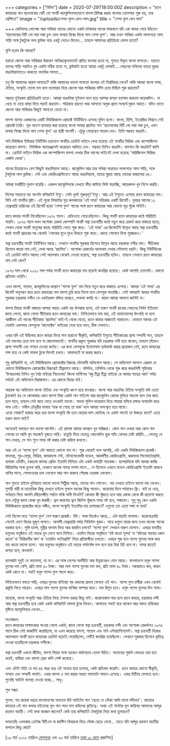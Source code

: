 +++
categories = ["বিবিধ"]
date = 2020-07-29T18:00:00Z
description = "রতন কাহারের গান বড়লোকের বেটি লো গানটি জ্যাকুলিনসহযোগে বাদশা রিমিক্স করায় বাংলায় তোলপাড় শুরু হয়, তার প্রেক্ষিতে"
image = "/uploads/গেন্দা-ফুল-কেন-লাল.jpg"
title = "গেন্দা ফুল কেন লাল"

+++
জেনিফার লোপেজ আর শাকিরা তাদের কোনো একটা চটকদার গানের মাঝখানে যদি এক ঝলক গেয়ে উঠতেন ‘বড়লোকের বিটি লো লম্বা লম্বা চুল এমন মাথায় বিন্ধ্যে দিবো লাল গেন্দা ফুল’। আর তখন শাকিরা একটা লালপেড়ে সাদা শাড়ি সঙ্গে টুকটুকে লাল ব্লাউজ পরে একটু নেচেও দিতেন... তাহলে আমাদের প্রতিক্রিয়া কেমন হতো?  
  
খুশি হতাম কি আমরা?  
  
হয়তো জেলো আর শাকিরার উচ্চারণ অনিচ্ছাকৃতভাবেই প্রমিত বাংলার হতো না, শুনতে বিকৃত বাংলা লাগতো। হয়তো তাদের শাড়ি পরাটাও খুব একটা সঠিক হতো না, ব্লাউজটা হতো আরো একটু লোকাট... পেছনের সখিদের নাচের মুদ্রার বাঙালিয়ানাতেও থাকতো নানাবিধ সমস্যা...  
  
তবু কি আমাদের খারাপ লাগতো? নাকি আমাদের ভালো লাগতো বাংলার এই বিশ্ববিহার দেখে? নাকি আমরা বাংলা ভাষা, ঐতিহ্য, সংস্কৃতি গেলো তল বলে তলোয়ার নিয়ে জেলো আর শাকিরার ফাঁসি চেয়ে মিছিল শুরু করতাম?  
  
সম্ভবত দুইরকম প্রতিক্রিয়াই হতো। আমরা বাঙালিরা দুইদলে ভাগ হয়ে পরষ্পর ঝগড়া ফ্যাসাদ করতাম কয়েকদিন। না খেয়ে না নেয়ে কাছা দিয়ে লড়াই করতাম। পত্রিকায় হয়তো খবর আসতো অমুক গ্রামে সংঘর্ষে দুজন আহত। যদিও তাতে জেলো আর শাকিরার কিছুই আসতো যেতো না।  
  
বাদশা নামের একজনের একটি মিউজিক্যাল প্রোডাক্ট ইউটিউবে এসেছে দুদিন হলো। বাংলা, হিন্দি, ইংরেজির মিশ্রনে সেই প্রোডাক্ট তৈরি। মূল অংশে ব্যাবহার করা হয়েছে বাংলা ভাষার প্রচলিত গান ‘বড়লোকের বিটি লো লম্বা লম্বা চুল, এমন মাথায় বিন্ধ্যে দিবো লাল গেন্দা ফুল’ এর স্থায়ী অংশটি। এটুকু গেয়েছেন পায়েল দেব। তিনি সম্ভবত বাঙালি।  
  
সনি মিউজিক ইন্ডিয়ার ইউটিউব চ্যানেলে গানটির ক্রেডিট লাইনে লেখা হয়েছে এই গানটির লিরিক এবং কম্পোজিশন করেছেন বাদশা। মিউজিক অ্যারেঞ্জমেন্ট করেছেন আদিত্য দেব। সম্ভবত তিনিও বাঙালি। বাদশাও কি বাঙালি? জানি না। ক্রেডিট লাইনে লিরিক এন্ড কম্পোজিশন বাদশা লেখার ঠিক আগের লাইনেই লেখা হয়েছে ‘অরিজিনাল লিরিক: বেঙ্গলি ফোক’।  
  
গানের চিত্রায়নেও বেশ কিছুটা বাঙালিয়ানা আছে। জ্যাকুলিন আর তার সখিরা পরেছেন লালপেড়ে সাদা শাড়ি, সঙ্গে টুকটুকে লাল ব্লাউজ। সেট এবং কোরিওগ্রাফিতেও আছে বাঙালিয়ানা, নাচের মুদ্রায় আছে দোতরা বাজানোর ঢঙ।  
  
আমরা যথারীতি দুভাগ হয়েছি। একদল জ্যাকুলিনকে দেখতে ভীড় জমিয়ে ভিউ বাড়াচ্ছি, আরেকদল খুব নিন্দে করছি।  
  
নিন্দের সবচেয়ে বড় অংশটা কপিরাইট ইস্যু। সেটা খুবই গুরুত্বপূর্ণ ইস্যু। আর এই ইস্যুতে এসেছে রতন কাহারের নাম। যিনি এই গানটির স্রষ্টা। এই পুরো বিষয়টার সূত্র কলকাতার ’এই সময়’ পত্রিকার একটি রিপোর্ট। দুবছর আগের ১২ ফেব্রুয়ারি তারিখের এই রিপোর্ট ছাড়া ‘গেন্দা ফুল’ গানের সঙ্গে রতন কাহারের আর কোনো সূত্র খুঁজে পাইনি।  
  
রতন কাহার গানটি লিখেছিলেন ১৯৭২ সালে। রেডিওতে গেয়েওছিলেন। কিন্তু গানটি রতন কাহারের কণ্ঠে পরিচিতি পায়নি। ১৯৭৬ সালে যখন অশোকা রেকর্ড কোম্পানি গানটি স্বপ্না চক্রবর্তীর কণ্ঠে নতুন করে রেকর্ড করে বাজারে ছাড়ে, সেখান থেকে গানটি মানুষের কাছে পরিচিতি পেতে শুরু করে। ’এই সময়’ এর রিপোর্টেই উল্লেখ আছে স্বপ্না চক্রবর্তীর কণ্ঠে গানটি প্রচারের পর থেকেই ‘লোকের মুখে মুখে ফিরতে শুরু করে। জেতে গোল্ডেন ডিস্ক পুরষ্কারও।’  
  
স্বপ্না চক্রবর্তীর গানটি ইউটিউবে আছে। সেখানে গানটির সুরকার হিসেবে উল্লেখ আছে চন্দ্রকান্ত নন্দীর নাম। গীতিকার হিসেবে কারো নাম নেই, লেখা আছে ‘প্রচলিত’। অশোকা রেকর্ডের অ্যালবাম দেখার সৌভাগ্য হয়নি। কিন্তু ইউটিউবের এই ক্রেডিট লাইন সম্ভবত সেই অ্যালবাম থেকেই নেওয়া হয়েছে, স্বপ্না চক্রবর্তীর ছবিও। তাহলে সেখানে রতন কাহারের নাম নেই কেন?  
  
১৯৭৬ সাল থেকে ২০২০ সাল পর্যন্ত গানটি রতন কাহারের নাম ছাড়াই জনপ্রিয় হয়েছে। কেউ আপত্তি তোলেনি। কোনো প্রতিবাদ ওঠেনি।  
  
এখন বাদশা, পায়েল, জ্যাকুলিনের কল্যাণে ’গ্যান্দা ফুল’ নাম নিয়ে নতুন করে বাজারে এসেছে। আমরা ‘এই সময়’ এর রিপোর্ট অনুসরন করে রতন কাহারের গান বাদশা চুরি করে নিলো বলে ফেসবুক মাতাচ্ছি। সেই আমরাই আবার গানটির সুরকার চন্দ্রকান্ত নন্দীও যে একইরকম বঞ্চিত হচ্ছেন, সেকথা বলছি না। কারন আমরা আসলে জানিই না।  
  
বাদশা মিয়ার গানটি বাজারে আসায় অন্তত একটা বড় উপকার হলো, এই দারুণ গানটি রচনার পেছনের নির্মম ইতিহাস জানা গেলো, জানা গেলো গীতিকার রতন কাহারের নাম। নিশ্চিতভাবে বলা যায়, এই ডামাডোলের উৎপত্তি না হলে আজীবন এই গানের গীতিকার ‘প্রচলিত’ ভাই-ই থেকে যেতো, রতন কাহার অজ্ঞাতই থাকতেন। যেভাবে আমার এই লেখাটা একসময় ফেসবুকে ‘কালেক্টেড’ ভাইয়ের লেখা হয়ে যাবে, ঠিক সেভাবে।  
  
এবার যদি এই উছিলায় রতন কাহার ফিরে পান হারানো স্বীকৃতি, কপিরাইট ইস্যুতে গীতিকারের প্রাপ্য সম্মানী পান, তাহলে এটা ভালোর চেয়ে মন্দ হবে না কোনোভাবেই। গানটির প্রকৃত সুরকার যদি চন্দ্রকান্ত নন্দী হয়ে থাকেন, তাহলে তাঁকেও প্রাপ্য সম্মানী এবং সম্মান দেওয়া কর্তব্য। এর জন্য ফেসবুকে ইমোশনাল হাউকাউ করার প্রয়োজন নেই, রতন কাহারের পক্ষ হয়ে যে কেউ মামলা ঠুকে দিলেই চলবে। আদালতই যা করার করবে।  
  
শুধু কপিরাইট না, এই মিউজিক্যাল প্রোজেক্টের বিরুদ্ধে যৌনবাদী অভিযোগ আছে। সে অভিযোগ আসলে এরকম যে কোনো মিউজিক্যাল প্রোজেক্টের বিরুদ্ধেই তীব্রভাবে আছে। বলিউড, ঢালিউড থেকে শুরু করে কাঙালিনী সুফিয়ার ‘উপরতলায় টানিও গুন বৈঠা মাইরো নিচতলায়’ কিংবা নার্গিসের ‘বন্ধু টিপ্পা টিপ্পা খাইয়ো রে আমার গাছের আম’ পর্যন্ত সর্বত্রই এই অভিযোগ বিরাজমান। এর কোনো বিচার নাই।  
  
আরেক বড় অভিযোগ বাংলা ঐতিহ্য এবং সংস্কৃতি ধ্বংশ হয়ে যাওয়ার। বাংলা আর বাঙালির ঐতিহ্য সংস্কৃতি যদি এতো ঠুনকোই হয় যে কোথাকার কোন বাদশা মিয়া একটা গান গাইলো আর জ্যাকুলিন কোমর দুলিয়ে নাচলো বলে তার জাত চলে যাবে, তাহলে সেই জাত যেতে দেওয়াই ভালো। অযথা পুলিশ দারোয়ান দিয়ে পাহারা বসিয়ে রক্ষার অপচেষ্টা করে লাভ নেই। সলীল চৌধুরীর ভাষায় ‘যাক যা গেছে তা যাক’ বলে আমরা অসংস্কৃত হয়ে যাবো।  
এত্তো সোজা? হাজার বছর ধরে বাংলা সংস্কৃতি কি তবে ঘোড়ার ঘাস কেটেছে যে একটা গানেই তা উজড়ে যাবে? এতো ডরান ক্যান ভাই?  
  
অনেকেই বলছেন গান ভালো লাগেনি। এই প্রসঙ্গে আমার অবস্থান খুব পরিষ্কার। কোন গান দেখার আর কোন গান শোনার তা আমি খুব সহজেই বুঝতে পারি। হাতুড়ি দিয়ে যেহেতু কোনোদিন স্ক্রুর প্যাঁচ খোলার চেষ্টা করিনি... সেহেতু যে গান দেখার, সে গান শুনে সময় নষ্ট করার চেষ্টা করিনা কখনো।  
  
আর এই যে ‘গ্যান্দা ফুল’ এটা আদতে কোনো গান না। শুরু থেকেই বলে আসছি, এটা একটা মিউজিক্যাল প্রজেক্ট। বাদ্যযন্ত্র, সুর-বেসুর, লিরিক, জমকালো সেট, যৌনাবেদনময়ী মডেল, আকর্ষণীয় কোরিওগ্রাফি, ঝকমকে সিনেমাটোগ্রাফি, ধামাকা এডিটিং, চকচকে কালার গ্রেডিং ইত্যাদি মিলিয়ে এটা একটা কমপ্লিট প্যাকেজ। ব্যাপারটাকে যদি আমরা কাচ্চি বিরিয়ানির সঙ্গে তুলনা করি, যেখানে অনেক পদের মশলা লাগে... সে হিসেবে এখানে মডেল কোরিওগ্রাফি ইত্যাদি থাকবে খাসির মাংস, পোলাওয়ের চাল লেবেলে আর গান থাকবে পেঁয়াজ বেরেস্তা লেবেলে।  
  
গান শুনতে চাইলে দুনিয়াতে ভালো ভালো শিল্পীরা আছে, তাদের গান শোনেন। নাচ দেখতে চাইলে ভালো নাচ দেখেন। সুন্দরী নারী বা ততোধিক কিছু দেখতে চাইলে গুগলে অনেক কিছু পাবেন। করোনার দিনে পর্নহাবও ফ্রি। বাই দ্য ওয়ে, পর্নহাবে গিয়ে আপনি রবীন্দ্রসঙ্গীত সার্চান নাকি সানী লিওনি? কোথায় কী খুঁজতে হবে আর কোথা থেকে কী প্রত্যাশা করতে হবে সেটুকু জানা বোঝা খুব জরুরী। ভুল জায়গায় ভুল জিনিস খুঁজলে সময় নষ্ট হবে, পস্তাবেন। শুধু শুধু কেন একটা মিউজিক্যাল প্রজেক্টের ঘাড়ে সঙ্গীত, বাংলা সংস্কৃতি ইত্যাদির দায় চাপাচ্ছেন? এগুলো তো এতো সস্তা না বাবা!  
  
সেই হিসেব মতে ‘গ্যান্দা ফুল’ বেশ দারুণ প্রজেক্ট। হিট। সঙ্গে বিতর্কও আছে... এটা বাড়তি মাশালা। করোনাক্রান্তি গেলেই দেশে বিয়ের হুজুগ লাগবে। আগামী ফেব্রুয়ারি পর্যন্ত সিডিউল বুকড। গায়ে হলুদে নাচার জন্য তখন অনেক গানের দরকার হবে। লুঙ্গি ড্যান্স, মুন্নীর বদনাম দিয়ে আর কয়দিন চলবে? ’গ্যান্দা ফুল’ সেখানে দারুণ যোগান। এবছর যাবতীয় হলুদের অনুষ্ঠানে এই নাচের ধুম লেগে যাবে নিশ্চিত। এতদিন বিয়ের অনুষ্ঠানে ’বউ কতো সুন্দর’ বা ’বউয়ের গয়নার ওজন কতো’ বা ’বিরিয়ানীর স্বাদ’ বা ’ওয়েডিং ফটোগ্রাফি’ নিয়ে প্রতিদ্বন্দ্বীতা চলতো। এবছর শুরু হবে গ্যান্দা ফুলের সঙ্গে কার নাচ কতো ভালো হলো। যার হলুদের অনুষ্ঠানে এই নাচের পার্ফর্মেন্স মন্দ হবে তার বিয়া হিট হবে না। বাসর রাতেই ঝগড়া হবে, কনফার্ম।  
  
ব্যাপারটা শুধুই যে নাচাগানা, তা না। এর সঙ্গে দেশের অর্থনীতি আর উন্নয়নেরও যোগ আছে। বাংলাদেশে হলুদ গ্যান্দা ফুলের দাম বেশি, প্রতি মালা ৫০ টাকা। আর লাল গ্যান্দা ফুলের দাম কম, প্রতি মালা ৪০ টাকা। সরবরাহও কম, কারন কেউ কেনে না। সবাই হলুদ গ্যান্দা ফুল পছন্দ করে।  
  
নিশ্চিতভাবে বলতে পারি, এবছর ফুলের বাণিজ্যে বড় রকমের প্রভাব ফেলবে এই গান। গ্যান্দা ফুল চাষীরা এখন থেকেই প্রস্তুতি নিতে পারেন। এবছর লাল গ্যান্দা ফুলের বাণিজ্য বাম্পার যাবে। দাম দ্বিগুন হবে। হলুদ গ্যান্দা ফুলের দিন শ্যাষ।  
  
যাহোক, বাংলা সংস্কৃতি আর ঐতিহ্য নিয়ে টেনশন করার কিছু নাই। করোনাকাল পার হলে রতন কাহার, চন্দ্রকান্ত নন্দী আর স্বপ্না চক্রবর্তীর হয়ে কেউ একটা কপিরাইট মামলা ঠুকে দিয়েন। আপাতত সবাই ঘরে থাকেন আর আদব তমিজের দৃষ্টিতে জ্যাকুলিনরে দেখেন...  
  
সংযোজন:  
রতন কাহারের সাক্ষাৎকার পাওয়া গেলো একটা, জানা গেলো স্বপ্না চক্রবর্তী, চন্দ্রকান্ত নন্দী এবং অশোকা রেকর্ডসও ১৯৭৬ সালে ঠিক সেই কাজটিই করেছিলো, যা এখন করেছে বাদশা, পায়েল এবং সনি এন্টারটেইনমেন্ট। স্বপ্না চক্রবর্তী নিজের অ্যালবামে গানটি রতন কাহারের ক্রেডিট ছাড়াই গেয়েছিলেন, সেটিই জনপ্রিয় হয়েছিলো। সেখানে সুরকার হিসেবে কৃতিত্ব দেওয়া হয়েছিলো চন্দ্রকান্ত নন্দীকে।  
  
স্বপ্না চক্রবর্তী এখনো জীবিত, বাদশা মিয়ার সঙ্গে তাকেও কাঠগড়ায় তোলা উচিত। অন্যায়ের শুরুটা বোধহয় তার হাত ধরেই, বাকিরা এবং বাদশা স্রেফ কপি পেস্ট করেছে।  
  
এবং এটাই সত্যি যে গত ৪৪ বছর ধরে এই অন্যায় হয়ে চলেছে, কেউ প্রতিবাদ করেনি। রতন কাহার কোনো স্বীকৃতি, সম্মান এবং সম্মানী পাননি। এবার বাদশা এ গান করায় অন্তত সমস্যাটা সামনে এসেছে। এবার মিটিয়ে ফেলতে হবে। শুনেছি আইনি ব্যাবস্থা নেওয়া হচ্ছে... সাধু।  
  
শুভ সন্ধ্যা  
  
পুনশ্চ: গত কয়েক বছরে বাংলাদেশের অন্যতম হিট আইটেম গান ‘ছেড়ে দে নৌকা আমি যাবো মদীনায়’। কাতারে কাতারে এই গান কভার হইতেছে মূল গান পবন দাস বাউলের কৃতিত্বে। অথচ এই গানটার মূল কারিগর আমাদের আব্দুর রহমান বয়াতী। সেই কথা কয়জন জানেন? কেউ তার কপিরাইট টেকাটুকা নিয়ে কথা তুলছেন?  
  
ভাবতেছি এখনকার ক্রেইজ বিটিএস বা জাস্টিন বিবারকে দিয়ে নৌকা ছেড়ে দেবো... তাতে যদি আব্দুর রহমান বয়াতীর কপালে কিছু জোটে

\[২৯ মার্চ ২০২০ তারিখে [ফেসবুকে](https://www.facebook.com/photo.php?fbid=10157854492031211&set=a.103569901210&type=3&theater) এবং ৩০ মার্চ তারিখে [ঢাকা ১৮.কমে](http://www.dhaka18.com/%e0%a6%97%e0%a7%87%e0%a6%a8%e0%a7%8d%e0%a6%a6%e0%a6%be-%e0%a6%ab%e0%a7%81%e0%a6%b2-%e0%a6%95%e0%a7%87%e0%a6%a8-%e0%a6%b2%e0%a6%be%e0%a6%b2/?fbclid=IwAR3J2ZbMsKWSzUjS_JzN4IACInIY1x-8oz-irIARGzjH36kK8edFovg9ohc) প্রকাশিত\]